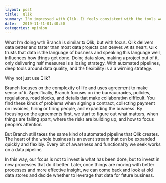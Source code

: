 ```yaml
---
layout: post
title:  Qlik
summary: I'm impressed with Qlik. It feels consistent with the tools we're building at Branch. There are fundamental differences between our approaches that I outline here.
date:   2019-11-21-01:40:50
categories: opinion
---
```


What I’m doing with Branch is similar to Qlik, but with focus. Qlik delivers data better and faster than most data projects can deliver. At its heart, Qlik trusts that data is the language of business and speaking this language well, influences how things get done. Doing data slow, making a project out of it, only delivering half measures is a losing strategy. With automated pipelines, deep tools around data quality, and the flexibility is a a winning strategy.

Why not just use Qlik?

Branch focuses on the complexity of life and uses agreement to make sense of it. Specifically, Branch focuses on the bureaucracies, policies, regulations, road blocks, and details that make collaboration difficult. You find these kinds of problems when signing a contract, collecting payment on invoices, hiring or firing people, and expanding the business. By focusing on the agreements first, we start to figure out what matters, when things are falling apart, where the risks are building up, and how to focus people’s attention.

But Branch still takes the same kind of automated pipeline that Qlik creates. The heart of the whole business is an event stream that can be expanded quickly and flexibly. Every bit of awareness and functionality we seek works on a data pipeline.

In this way, our focus is not to invest in what has been done, but to invest in new processes that do it better. Later, once things are moving with better processes and more effective insight, we can come back and look at old data stores and decide whether to leverage that data for future business.

